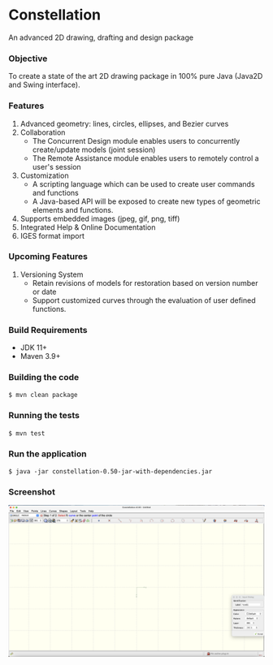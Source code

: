 # Constellation

An advanced 2D drawing, drafting and design package

### Objective

To create a state of the art 2D drawing package in 100% pure Java (Java2D and Swing interface).

### Features

1. Advanced geometry: lines, circles, ellipses, and Bezier curves
1. Collaboration
	* The Concurrent Design module enables users to concurrently create/update models (joint session)
	* The Remote Assistance module enables users to remotely control a user's session
1. Customization
	* A scripting language which can be used to create user commands and functions
	* A Java-based API will be exposed to create new types of geometric elements and functions.
1. Supports embedded images (jpeg, gif, png, tiff)
1. Integrated Help & Online Documentation
1. IGES format import

### Upcoming Features

1. Versioning System
	* Retain revisions of models for restoration based on version number or date
	* Support customized curves through the evaluation of user defined functions.

### Build Requirements

* JDK 11+
* Maven 3.9+

### Building the code

    $ mvn clean package
      
### Running the tests

    $ mvn test   

### Run the application

	$ java -jar constellation-0.50-jar-with-dependencies.jar

### Screenshot

![Screenshot](https://github.com/ldaniels528/constellation/blob/main/constellation.png)